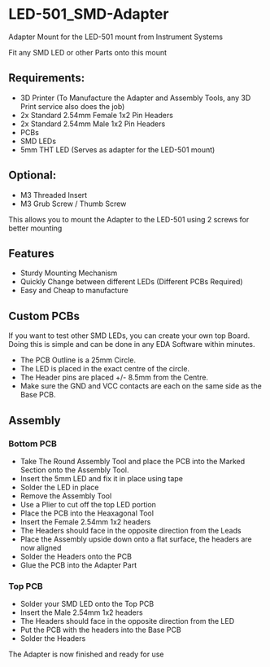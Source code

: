 # LED-501_SMD-Adapter
Adapter Mount for the LED-501 mount from Instrument Systems  

Fit any SMD LED or other Parts onto this mount

## Requirements:
- 3D Printer (To Manufacture the Adapter and Assembly Tools, any 3D Print service also does the job)
- 2x Standard 2.54mm Female 1x2 Pin Headers 
- 2x Standard 2.54mm Male 1x2 Pin Headers
- PCBs
- SMD LEDs
- 5mm THT LED (Serves as adapter for the LED-501 mount)

## Optional:
- M3 Threaded Insert
- M3 Grub Screw / Thumb Screw

This allows you to mount the Adapter to the LED-501 using 2 screws for better mounting

## Features
- Sturdy Mounting Mechanism
- Quickly Change between different LEDs (Different PCBs Required)
- Easy and Cheap to manufacture


## Custom PCBs
If you want to test other SMD LEDs, you can create your own top Board.
Doing this is simple and can be done in any EDA Software within minutes.

- The PCB Outline is a 25mm Circle.
- The LED is placed in the exact centre of the circle.
- The Header pins are placed +/- 8.5mm from the Centre.
- Make sure the GND and VCC contacts are each on the same side as the Base PCB.


## Assembly

### Bottom PCB

- Take The Round Assembly Tool and place the PCB into the Marked Section onto the Assembly Tool.
- Insert the 5mm LED and fix it in place using tape
- Solder the LED in place
- Remove the Assembly Tool
- Use a Plier to cut off the top LED portion   
- Place the PCB into the Heaxagonal Tool
- Insert the Female 2.54mm 1x2 headers
- The Headers should face in the opposite direction from the Leads
- Place the Assembly upside down onto a flat surface, the headers are now aligned
- Solder the Headers onto the PCB   
- Glue the PCB into the Adapter Part   

### Top PCB

- Solder your SMD LED onto the Top PCB
- Insert the Male 2.54mm 1x2 headers
- The Headers should face in the opposite direction from the LED
- Put the PCB with the headers into the Base PCB
- Solder the Headers

The Adapter is now finished and ready for use
